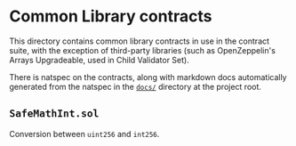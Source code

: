 # Common Library contracts

This directory contains common library contracts in use in the contract suite, with the exception of third-party libraries (such as OpenZeppelin's Arrays Upgradeable, used in Child Validator Set).

There is natspec on the contracts, along with markdown docs automatically generated from the natspec in the [`docs/`](./../../../docs) directory at the project root.

## `SafeMathInt.sol`

Conversion between `uint256` and `int256`.
